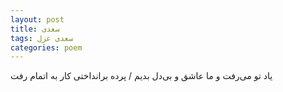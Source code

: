```yaml
---
layout: post
title: سعدی
tags: سعدی غزل
categories: poem
---
```


یاد تو می‌رفت و ما عاشق و بی‌دل بدیم / پرده برانداختی کار به اتمام رفت
